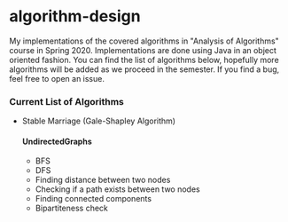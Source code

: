 # algorithm-design
My implementations of the covered algorithms in "Analysis of Algorithms" course in Spring 2020. Implementations are done using Java in an object oriented fashion. You can find the list of algorithms below, hopefully more algorithms will be added as we proceed in the semester. If you find a bug, feel free to open an issue.

### Current List of Algorithms
* Stable Marriage (Gale-Shapley Algorithm)

  #### UndirectedGraphs
  * BFS
  * DFS
  * Finding distance between two nodes
  * Checking if a path exists between two nodes
  * Finding connected components
  * Bipartiteness check
